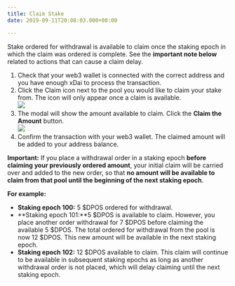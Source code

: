 ```yaml
---
title: Claim Stake
date: 2019-09-11T20:08:03.000+00:00

---
```

Stake ordered for withdrawal is available to claim once the staking epoch in which the claim was ordered is complete. See the **important note below** related to actions that can cause a claim delay.

1. Check that your web3 wallet is connected with the correct address and you have enough xDai to process the transaction.
2. Click the Claim icon next to the pool you would like to claim your stake from. The icon will only appear once a claim is available.  
   ![](/uploads/0443bac2580f272b88c41ace451179192d76cffe_2_1380x664.png)
3. The modal will show the amount available to claim. Click the **Claim the Amount** button.  
   ![](/uploads/97b4c3050bce7fcdb6824b2866e5b6bf800f7422_2_1380x664.png)
4. Confirm the transaction with your web3 wallet. The claimed amount will be added to your address balance.

**Important:** If you place a withdrawal order in a staking epoch **before claiming your previously ordered amount**, your initial claim will be carried over and added to the new order, so that **no amount will be available to claim from that pool until the beginning of the next staking epoch**.

**For example:**

* **Staking epoch 100:** 5 $DPOS ordered for withdrawal.
* **Staking epoch 101:**5 $DPOS is available to claim. However, you place another order withdrawal for 7 $DPOS before claiming the available 5 $DPOS. The total ordered for withdrawal from the pool is now 12 $DPOS. This new amount will be available in the next staking epoch.
* **Staking epoch 102:** 12 $DPOS available to claim. This claim will continue to be available in subsequent staking epochs as long as another withdrawal order is not placed, which will delay claiming until the next staking epoch.